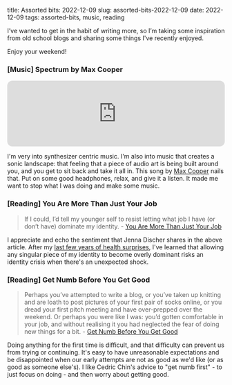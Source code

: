 title: Assorted bits: 2022-12-09
slug: assorted-bits-2022-12-09
date: 2022-12-09
tags: assorted-bits, music, reading


I’ve wanted to get in the habit of writing more, so I’m taking some inspiration from old school blogs and sharing some things I've recently enjoyed.

Enjoy your weekend!

### [Music] Spectrum by Max Cooper
<iframe style="border-radius:12px" src="https://open.spotify.com/embed/track/4rw9xbxHWWRuihfAvQG3M2?utm_source=generator" width="100%" height="152" frameBorder="0" allowfullscreen="" allow="autoplay; clipboard-write; encrypted-media; fullscreen; picture-in-picture" loading="lazy"></iframe>

I'm very into synthesizer centric music. I'm also into music that creates a sonic landscape: that feeling that a piece of audio art is being built around you, and you get to sit back and take it all in. This song by [Max Cooper](https://maxcooper.net/) nails that. Put on some good headphones, relax, and give it a listen. It made me want to stop what I was doing and make some music.

### [Reading] You Are More Than Just Your Job

> If I could, I’d tell my younger self to resist letting what job I have (or don’t have) dominate my identity. - [You Are More Than Just Your Job](https://www.jopwell.com/thewell/posts/more-than-just-your-job)

I appreciate and echo the sentiment that Jenna Discher shares in the above article. After my [last few years of health surprises](/2022/11/30/this-ones-for-me/), I've learned that allowing any singular piece of my identity to become overly dominant risks an identity crisis when there's an unexpected shock.

### [Reading] Get Numb Before You Get Good

> Perhaps you’ve attempted to write a blog, or you’ve taken up knitting and are loath to post pictures of your first pair of socks online, or you dread your first pitch meeting and have over-prepped over the weekend. Or perhaps you were like I was: you’d gotten comfortable in your job, and without realising it you had neglected the fear of doing new things for a bit. - [Get Numb Before You Get Good](https://commoncog.com/get-numb-get-good/)

Doing anything for the first time is difficult, and that difficulty can prevent us from trying or continuing. It's easy to have unreasonable expectations and be disappointed when our early attempts are not as good as we'd like (or as good as someone else's). I like Cedric Chin's advice to "get numb first" - to just focus on doing - and then worry about getting good.